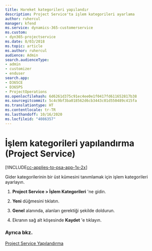 ```yaml
---
title: Hareket kategorileri yapılandır
description: Project Service'ta işlem kategorileri ayarlama
author: ruhercul
manager: kfend
ms.service: dynamics-365-customerservice
ms.custom:
- dyn365-projectservice
ms.date: 8/03/2018
ms.topic: article
ms.author: ruhercul
audience: Admin
search.audienceType:
- admin
- customizer
- enduser
search.app:
- D365CE
- D365PS
- ProjectOperations
ms.openlocfilehash: 6d6261d375c91ec4ee0e1f0417fd611652817b38
ms.sourcegitcommit: 5c4c9bf3ba018562d6cb3443c01d550489c415fa
ms.translationtype: HT
ms.contentlocale: tr-TR
ms.lasthandoff: 10/16/2020
ms.locfileid: "4086357"
---
```

# <a name="configure-transaction-categories-project-service"></a>İşlem kategorileri yapılandırma (Project Service)

[!INCLUDE[cc-applies-to-psa-app-1x-2x](../includes/cc-applies-to-psa-app-1x-2x.md)]

Gider kategorilerinin bir üst kümesini tanımlamak için işlem kategorileri ayarlayın.  
  
1.  **Project Service > İşlem Kategorileri** 'ne gidin.  
  
2.  **Yeni** düğmesini tıklatın.  
  
3.  **Genel** alanında, alanları gerektiği şekilde doldurun.  
  
4.  Ekranın sağ alt köşesinde **Kaydet** 'e tıklayın.  
  
### <a name="see-also"></a>Ayrıca bkz.  
 [Project Service Yapılandırma](../psa/configure.md)
